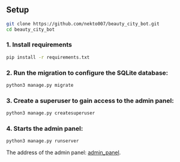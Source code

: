 ## Setup

```bash
git clone https://github.com/nekto007/beauty_city_bot.git
cd beauty_city_bot
```

### 1. Install requirements

```bash
pip install -r requirements.txt
```
### 2. Run the migration to configure the SQLite database:

```bash
python3 manage.py migrate
```

### 3. Create a superuser to gain access to the admin panel:

```bash
python3 manage.py createsuperuser
```

### 4. Starts the admin panel:

```bash
python3 manage.py runserver
```

The address of the admin panel: [admin_panel](http://127.0.0.1:8000/admin/).